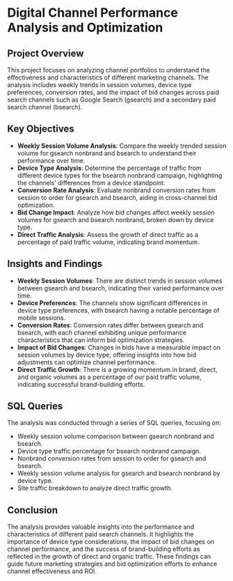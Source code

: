 # Digital Channel Performance Analysis and Optimization

## Project Overview
This project focuses on analyzing channel portfolios to understand the effectiveness and characteristics of different marketing channels. The analysis includes weekly trends in session volumes, device type preferences, conversion rates, and the impact of bid changes across paid search channels such as Google Search (gsearch) and a secondary paid search channel (bsearch).

## Key Objectives
- **Weekly Session Volume Analysis**: Compare the weekly trended session volume for gsearch nonbrand and bsearch to understand their performance over time.
- **Device Type Analysis**: Determine the percentage of traffic from different device types for the bsearch nonbrand campaign, highlighting the channels' differences from a device standpoint.
- **Conversion Rate Analysis**: Evaluate nonbrand conversion rates from session to order for gsearch and bsearch, aiding in cross-channel bid optimization.
- **Bid Change Impact**: Analyze how bid changes affect weekly session volumes for gsearch and bsearch nonbrand, broken down by device type.
- **Direct Traffic Analysis**: Assess the growth of direct traffic as a percentage of paid traffic volume, indicating brand momentum.

## Insights and Findings

- **Weekly Session Volumes**: There are distinct trends in session volumes between gsearch and bsearch, indicating their varied performance over time.
- **Device Preferences**: The channels show significant differences in device type preferences, with bsearch having a notable percentage of mobile sessions.
- **Conversion Rates**: Conversion rates differ between gsearch and bsearch, with each channel exhibiting unique performance characteristics that can inform bid optimization strategies.
- **Impact of Bid Changes**: Changes in bids have a measurable impact on session volumes by device type, offering insights into how bid adjustments can optimize channel performance.
- **Direct Traffic Growth**: There is a growing momentum in brand, direct, and organic volumes as a percentage of our paid traffic volume, indicating successful brand-building efforts.

## SQL Queries

The analysis was conducted through a series of SQL queries, focusing on:

- Weekly session volume comparison between gsearch nonbrand and bsearch.
- Device type traffic percentage for bsearch nonbrand campaign.
- Nonbrand conversion rates from session to order for gsearch and bsearch.
- Weekly session volume analysis for gsearch and bsearch nonbrand by device type.
- Site traffic breakdown to analyze direct traffic growth.

## Conclusion

The analysis provides valuable insights into the performance and characteristics of different paid search channels. It highlights the importance of device type considerations, the impact of bid changes on channel performance, and the success of brand-building efforts as reflected in the growth of direct and organic traffic. These findings can guide future marketing strategies and bid optimization efforts to enhance channel effectiveness and ROI.
